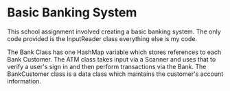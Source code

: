 # Basic Banking System 
This school assignment involved creating a basic banking system. The only code provided is the InputReader class everything else is my code.

The Bank Class has one HashMap variable which stores references to each Bank Customer.
The ATM class takes input via a Scanner and uses that to verify a user's sign in and then perform transactions via the Bank.
The BankCustomer class is a data class which maintains the customer's account information.
